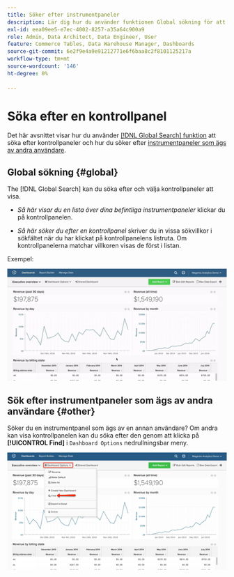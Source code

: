 ```yaml
---
title: Söker efter instrumentpaneler
description: Lär dig hur du använder funktionen Global sökning för att söka efter instrumentpaneler och hur du söker efter instrumentpaneler som ägs av andra användare.
exl-id: eea09ee5-e7ec-4002-8257-a35a64c900a9
role: Admin, Data Architect, Data Engineer, User
feature: Commerce Tables, Data Warehouse Manager, Dashboards
source-git-commit: 6e2f9e4a9e91212771e6f6baa8c2f8101125217a
workflow-type: tm+mt
source-wordcount: '146'
ht-degree: 0%

---
```


# Söka efter en kontrollpanel

Det här avsnittet visar hur du använder [[!DNL Global Search] funktion](#global) att söka efter kontrollpaneler och hur du söker efter [instrumentpaneler som ägs av andra användare](#other).

## Global sökning {#global}

The [!DNL Global Search] kan du söka efter och välja kontrollpaneler att visa.

* *Så här visar du en lista över dina befintliga instrumentpaneler* klickar du på kontrollpanelen.

* *Så här söker du efter en kontrollpanel* skriver du in vissa sökvillkor i sökfältet när du har klickat på kontrollpanelens listruta. Om kontrollpanelerna matchar villkoren visas de först i listan.

Exempel:

![global sökning på instrumentpanelen](../../assets/dboard-global-search.gif)

## Sök efter instrumentpaneler som ägs av andra användare {#other}

Söker du en instrumentpanel som ägs av en annan användare? Om andra kan visa kontrollpanelen kan du söka efter den genom att klicka på **[!UICONTROL Find]** i `Dashboard Options` nedrullningsbar meny.

![hitta instrumentpaneler](../../assets/find-dboards-other-owners.png)
